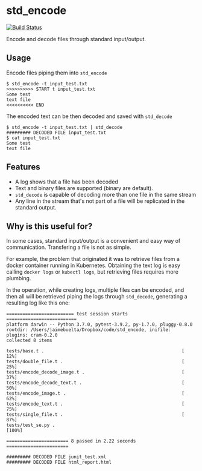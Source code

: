 # std_encode

[![Build Status](https://travis-ci.org/jaimebuelta/std_encode.svg?branch=master)](https://travis-ci.org/jaimebuelta/std_encode)

Encode and decode files through standard input/output.

## Usage

Encode files piping them into `std_encode`

```
$ std_encode -t input_test.txt
>>>>>>>>>> START t input_test.txt
Some test
text file
<<<<<<<<<< END
```

The encoded text can be then decoded and saved with `std_decode`

```
$ std_encode -t input_test.txt | std_decode
######### DECODED FILE input_test.txt
$ cat input_test.txt
Some test
text file
```

## Features

- A log shows that a file has been decoded
- Text and binary files are supported (binary are default).
- `std_decode` is capable of decoding more than one file in the same stream
- Any line in the stream that's not part of a file will be replicated in the standard output.

## Why is this useful for?

In some cases, standard input/output is a convenient and easy way of communication. Transfering a file is not as simple.

For example, the problem that originated it was to retrieve files from a docker container running in Kubernetes. Obtaining the text log is easy calling `docker logs` or `kubectl logs`, but retrieving files requires more plumbing.

In the operation, while creating logs, multiple files can be encoded, and then all will be retrieved piping the logs through `std_decode`, generating a resulting log like this one:

```
========================= test session starts ==========================
platform darwin -- Python 3.7.0, pytest-3.9.2, py-1.7.0, pluggy-0.8.0
rootdir: /Users/jaimebuelta/Dropbox/code/std_encode, inifile:
plugins: cram-0.2.0
collected 8 items

tests/base.t .                                                   [ 12%]
tests/double_file.t .                                            [ 25%]
tests/encode_decode_image.t .                                    [ 37%]
tests/encode_decode_text.t .                                     [ 50%]
tests/encode_image.t .                                           [ 62%]
tests/encode_text.t .                                            [ 75%]
tests/single_file.t .                                            [ 87%]
tests/test_se.py .                                               [100%]

======================= 8 passed in 2.22 seconds =======================

######### DECODED FILE junit_test.xml
######### DECODED FILE html_report.html
```
